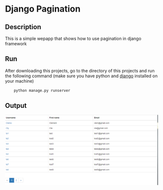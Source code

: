 # Django Pagination

## Description

This is a simple wepapp that shows how to use pagination in django framework

## Run

After downloading this projects, go to the directory of this projects
and run the following command
(make sure you have python and [django](https://www.djangoproject.com/) installed on your machine)

```bash
    python manage.py runserver
```

## Output

![samp image](screenshot/samp.png)
